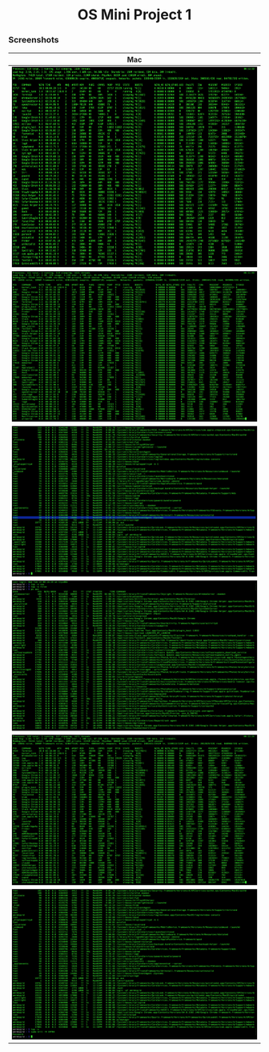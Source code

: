 <h1 align="center"> OS Mini Project 1</h1>

### Screenshots
| Mac   |
| :---: | 
|   <img src="screenshots/1.png" width="500px;" height="400px;">    |
|   <img src="screenshots/2.png" width="500px;" height="300px;">    |
|   <img src="screenshots/3.png" width="500px;" height="300px;">    |
|   <img src="screenshots/4.png" width="500px;" height="300px;">    |
|   <img src="screenshots/5.png" width="500px;" height="300px;">    |
|   <img src="screenshots/6.png" width="500px;" height="300px;">    |
